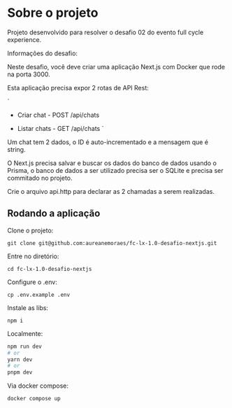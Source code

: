 # Sobre o projeto 

Projeto desenvolvido para resolver o desafio 02 do evento full cycle experience.

Informações do desafio:

Neste desafio, você deve criar uma aplicação Next.js com Docker que rode na porta 3000.

Esta aplicação precisa expor 2 rotas de API Rest:

`
- Criar chat - POST /api/chats

- Listar chats - GET /api/chats
`

Um chat tem 2 dados, o ID é auto-incrementado e a mensagem que é string.

O Next.js precisa salvar e buscar os dados do banco de dados usando o Prisma, o banco de dados a ser utilizado precisa ser o SQLite e precisa ser commitado no projeto.

Crie o arquivo api.http para declarar as 2 chamadas a serem realizadas.

## Rodando a aplicação

Clone o projeto:

`git clone git@github.com:aureanemoraes/fc-lx-1.0-desafio-nextjs.git`

Entre no diretório:

`cd fc-lx-1.0-desafio-nextjs`

Configure o .env:

`cp .env.example .env`

Instale as libs:

`npm i` 

Localmente:

```bash
npm run dev
# or
yarn dev
# or
pnpm dev
```

Via docker compose:

`docker compose up`



